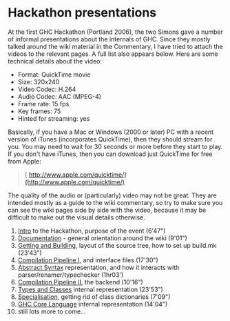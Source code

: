 # Hackathon presentations



At the first GHC Hackathon (Portland 2006), the two Simons gave a number of informal presentations about the internals of GHC.  Since they mostly talked around the wiki material in the Commentary, I have tried to attach the videos to the relevant pages.  A full list also appears below. Here are some technical details about the video:


- Format: QuickTime movie
- Size: 320x240
- Video Codec: H.264
- Audio Codec: AAC (MPEG-4)
- Frame rate: 15 fps
- Key frames: 75
- Hinted for streaming: yes


Basically, if you have a Mac or Windows (2000 or later) PC with a recent version of iTunes (incorporates QuickTime), then they should stream for you.  You may need to wait for 30 seconds or more before they start to play.  If you don't have iTunes, then you can download just QuickTime for free from Apple:


>
>
> [ http://www.apple.com/quicktime/](http://www.apple.com/quicktime/)
>
>


The quality of the audio or (particularly) video may not be great.  They are intended mostly as a guide to the wiki commentary, so try to make sure you can see the wiki pages side by side with the video, because it may be difficult to make out the visual details otherwise.


1. [
  Intro](http://video.google.com/videoplay?docid=-5234070039625162234) to the Hackathon, purpose of the event (6'47")
1. [
  Documentation](http://video.google.com/videoplay?docid=-948887441048207316) - general orientation around the wiki (9'01")
1. [
  Getting and Building](http://video.google.com/videoplay?docid=7166458546326012899), layout of the source tree, how to set up build.mk (23'43")
1. [
  Compilation Pipeline I](http://video.google.com/videoplay?docid=-4326420154219711812), and interface files (17'30")
1. [
  Abstract Syntax](http://video.google.com/videoplay?docid=-8782356823569862556) representation, and how it interacts with parser/renamer/typechecker (1hr03')
1. [
  Compilation Pipeline II](http://video.google.com/videoplay?docid=5254545394467397086), the backend (10'16")
1. [
  Types and Classes](http://video.google.com/videoplay?docid=-3588273456984755597) internal representation (23'53")
1. [
  Specialisation](http://video.google.com/videoplay?docid=4856710845953456851), getting rid of class dictionaries (7'09")
1. [
  GHC Core Language](http://video.google.com/videoplay?docid=-8778691434558190641) internal representation (14'04")
1. still lots more to come...
